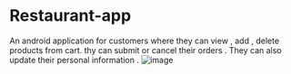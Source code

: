 # Restaurant-app

An android application for customers where they can view , add , delete products from cart. thy can submit or cancel their orders .
They can also update their personal information . 
![image](https://github.com/DHoussama/Restaurant-app/assets/87715618/87b35e52-f8b7-4a9a-9073-fcd5dbb5c318)
